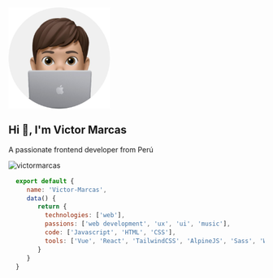 <img align="center" src="https://raw.githubusercontent.com/VictorMarcas/VictorMarcas/main/victormarcas.png" witdh="200" height="200" alt="Victor Marcas">

## Hi 👋, I'm Victor Marcas
A passionate frontend developer from Perú
<div><img src="https://komarev.com/ghpvc/?username=victormarcas&label=Profile%20views&color=0e75b6&style=flat" alt="victormarcas" /></div>

```js
  export default {
     name: 'Victor-Marcas',
     data() {
        return {
          technologies: ['web'],
          passions: ['web development', 'ux', 'ui', 'music'],
          code: ['Javascript', 'HTML', 'CSS'],
          tools: ['Vue', 'React', 'TailwindCSS', 'AlpineJS', 'Sass', 'Webpack']
        }
     }
  }
```

<!--
**VictorMarcas/VictorMarcas** is a ✨ _special_ ✨ repository because its `README.md` (this file) appears on your GitHub profile.

Here are some ideas to get you started:

- 🔭 I’m currently working on ...
- 🌱 I’m currently learning ...
- 👯 I’m looking to collaborate on ...
- 🤔 I’m looking for help with ...
- 💬 Ask me about ...
- 📫 How to reach me: ...
- 😄 Pronouns: ...
- ⚡ Fun fact: ...
-->
